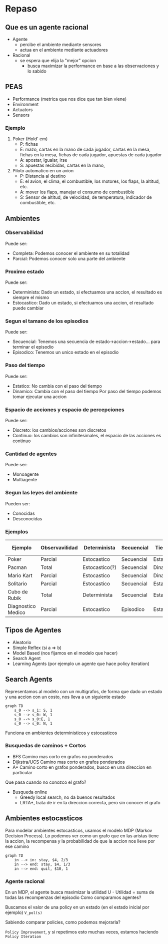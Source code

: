 # Repaso

## Que es un agente racional
- Agente
	- percibe el ambiente mediante sensores
	- actua en el ambiente mediante actuadores
- Racional
	- se espera que elija la "mejor" opcion
		- busca maximizar la performance en base a las observaciones y lo sabido

## PEAS
- Performance (metrica que nos dice que tan bien viene)
- Environment
- Actuators
- Sensors

### Ejemplo
1) Poker (Hold' em)
	- P: fichas
	- E: mazo, cartas en la mano de cada jugador, cartas en la mesa, fichas en la mesa, fichas de cada jugador, apuestas de cada jugador
	- A: apostar, igualar, irse
	- S: apuestas recibidas, cartas en la mano, 
2) Piloto automatico en un avion
	- P: Distancia al destino
	- E: el avion, el clima, el combustible, los motores, los flaps, la altitud, etc.
	- A: mover los flaps, manejar el consumo de combustible
	- S: Sensor de altitud, de velocidad, de temperatura, indicador de combustible, etc.

## Ambientes
### Observabilidad
Puede ser:
- Completa: Podemos conocer el ambiente en su totalidad
- Parcial: Podemos conocer solo una parte del ambiente
### Proximo estado
Puede ser:
- Determinista: Dado un estado, si efectuamos una accion, el resultado es siempre el mismo
- Estocastico: Dado un estado, si efectuamos una accion, el resultado puede cambiar
### Segun el tamano de los episodios
Puede ser:
- Secuencial: Tenemos una secuencia de estado->accion->estado... para terminar el episodio
- Episodico: Tenemos un unico estado en el episodio
### Paso del tiempo
Puede ser:
- Estatico: No cambia con el paso del tiempo
- Dinamico: Cambia con el paso del tiempo
Por paso del tiempo podemos tomar ejecutar una accion
### Espacio de acciones y espacio de percepciones
Puede ser:
- Discreto: los cambios/acciones son discretos
- Continuo: los cambios son infinitesimales, el espacio de las acciones es continuo
### Cantidad de agentes
Puede ser:
- Monoagente
- Multiagente
### Segun las leyes del ambiente
Pueden ser:
- Conocidas
- Desconocidas
### Ejemplos
| Ejemplo | Observavilidad | Determinista | Secuencial | Tiempo | Espacio | Cant Agentes | Leyes    |
|---------|----------------|--------------|------------|--------|---------|--------------|---------|
| Poker   | Parcial | Estocastico | Secuencial | Estatico | Discreto | Multiagente | Conocidas|
|Pacman | Total | Estocastico(?) | Secuencial | Dinamico | Discreto | Multiagente | Conocidas |
| Mario Kart | Parcial | Estocastico | Secuencial | Dinamico |  Continuo | Multiagente | Conocidas | 
| Solitario | Parcial | Estocastico | Secuencial | Estatico | Discreto | Monoagente | Conocidas |
| Cubo de Rubik | Total | Determinista | Secuencial | Estatico | Discreto | Monoagente | Conocidas |
| Diagnostico Medico | Parcial | Estocastico | Episodico | Estatico | Continuo | Monoagente | Desconocidas|

## Tipos de Agentes
- Aleatorio
- Simple Reflex (si a => b)
- Model Based (nos fijamos en el modelo que hacer)
- Search Agent
- Learning Agents (por ejemplo un agente que hace policy iteration)

## Search Agents
Representamos al modelo con un multigrafos, de forma que dado un estado y una accion con un costo, nos lleva a un siguiente estado
```mermaid
graph TD
	s_0 --> s_1: S, 1
	s_0 --> s_0: W, 1
	s_0 --> s_0:E, 1
	s_0 --> s_0: N, 1
```
Funciona en ambientes deterministicos y estocasticos

### Busquedas de caminos + Cortos

- BFS
Camino mas corto en grafos no ponderados
-  Dijkstra/UCS
Camino mas corto en grafos ponderados
-  A*
Camino corto en grafos ponderados, busco en una direccion en particular

Que pasa cuando no conozco el grafo?
- Busqueda online
	- Greedy local search, no da buenos resultados
	- LRTA*, trata de ir en la direccion correcta, pero sin conocer el grafo

## Ambientes estocasticos
Para modelar ambientes estocasticos, usamos el modelo MDP (Markov Decision Process). Lo podemos ver como un grafo que en las aristas tiene la accion, la recompensa y la probabilidad de que la accion nos lleve por ese camino
```mermaid
graph TD
	in --> in: stay, $4, 2/3
	in --> end: stay, $4, 1/3
	in --> end: quit, $10, 1
```


### Agente racional
En un MDP, el agente busca maximizar la utilidad U
	- Utilidad = suma de todas las recompenzas del episodio
Como comparamos agentes?

Buscamos el valor de una policy en un estado (en el estado inicial por ejemplo) `V_pol(s)`

Sabiendo comparar policies, como podemos mejorarla?

`Policy Improvement`, y si repetimos esto muchas veces, estamos haciendo `Policy Iteration`
